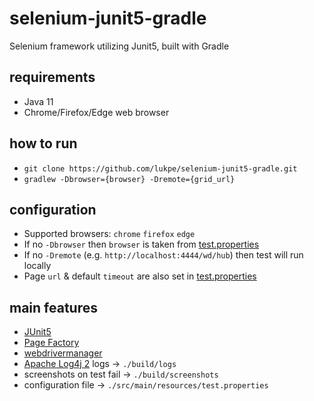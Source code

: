 # selenium-junit5-gradle
Selenium framework utilizing Junit5, built with Gradle

## requirements
* Java 11
* Chrome/Firefox/Edge web browser

## how to run
[test.properties]: src/main/resources/test.properties
* `git clone https://github.com/lukpe/selenium-junit5-gradle.git`
* `gradlew -Dbrowser={browser} -Dremote={grid_url}`

## configuration
* Supported browsers: `chrome` `firefox` `edge`
* If no `-Dbrowser` then `browser` is taken from [test.properties]
* If no `-Dremote` (e.g. `http://localhost:4444/wd/hub`) then test will run locally
* Page `url` & default `timeout` are also set in [test.properties]

## main features
* [JUnit5](https://junit.org/junit5/)
* [Page Factory](https://github.com/SeleniumHQ/selenium/wiki/PageFactory)
* [webdrivermanager](https://github.com/bonigarcia/webdrivermanager)
* [Apache Log4j 2](https://logging.apache.org/log4j/2.x/) logs -> `./build/logs`
* screenshots on test fail -> `./build/screenshots`
* configuration file -> `./src/main/resources/test.properties`
